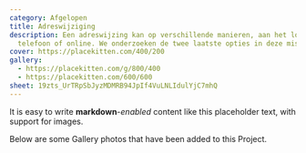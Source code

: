 ```yaml
---
category: Afgelopen
title: Adreswijziging
description: Een adreswijzing kan op verschillende manieren, aan het loket, via
  telefoon of online. We onderzoeken de twee laatste opties in deze missie.
cover: https://placekitten.com/400/200
gallery:
  - https://placekitten.com/g/800/400
  - https://placekitten.com/600/600
sheet: 19zts_UrTRpSbJyzMDMRB94JpIf4VuLNLIdulYjC7mhQ
---
```


It is easy to write **markdown**-*enabled* content like this placeholder text, with support for images.

Below are some Gallery photos that have been added to this Project.
